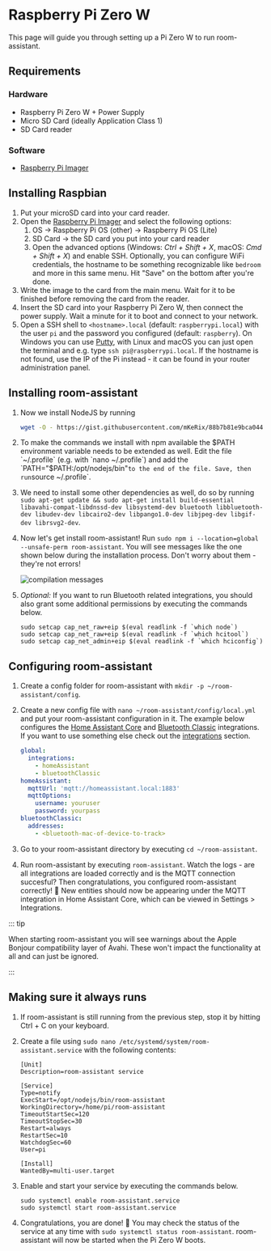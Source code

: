 # Raspberry Pi Zero W

This page will guide you through setting up a Pi Zero W to run room-assistant.

## Requirements

### Hardware

- Raspberry Pi Zero W + Power Supply
- Micro SD Card (ideally Application Class 1)
- SD Card reader

### Software

- [Raspberry Pi Imager](https://www.raspberrypi.org/software/)

## Installing Raspbian

1. Put your microSD card into your card reader.
2. Open the [Raspberry Pi Imager](https://www.raspberrypi.org/software/) and select the following options:
   1. OS -> Raspberry Pi OS (other) -> Raspberry Pi OS (Lite)
   2. SD Card -> the SD card you put into your card reader
   3. Open the advanced options (Windows: *Ctrl + Shift + X*, macOS: *Cmd + Shift + X*) and enable SSH. Optionally, you can configure WiFi credentials, the hostname to be something recognizable like `bedroom` and more in this same menu. Hit "Save" on the bottom after you're done.
3. Write the image to the card from the main menu. Wait for it to be finished before removing the card from the reader.
4. Insert the SD card into your Raspberry Pi Zero W, then connect the power supply. Wait a minute for it to boot and connect to your network.
5. Open a SSH shell to `<hostname>.local` (default: `raspberrypi.local`) with the user `pi` and the password you configured (default: `raspberry`). On Windows you can use [Putty](https://www.putty.org), with Linux and macOS you can just open the terminal and e.g. type `ssh pi@raspberrypi.local`. If the hostname is not found, use the IP of the Pi instead - it can be found in your router administration panel.

## Installing room-assistant

1. Now we install NodeJS by running

   ```bash
   wget -O - https://gist.githubusercontent.com/mKeRix/88b7b81e9bca044f74de1dc51696efb2/raw/799a20bca44cc61d8f8ae93878f2f28af8365a69/getNodeLTS.sh | bash
   ```

2. To make the commands we install with npm available the $PATH environment variable needs to be extended as well. Edit the file `~/.profile` (e.g. with `nano ~/.profile`) and add the `PATH="$PATH:/opt/nodejs/bin"` to the end of the file. Save, then run `source ~/.profile`.

3. We need to install some other dependencies as well, do so by running `sudo apt-get update && sudo apt-get install build-essential libavahi-compat-libdnssd-dev libsystemd-dev bluetooth libbluetooth-dev libudev-dev libcairo2-dev libpango1.0-dev libjpeg-dev libgif-dev librsvg2-dev`.

4. Now let's get install room-assistant! Run `sudo npm i --location=global --unsafe-perm room-assistant`. You will see messages like the one shown below during the installation process. Don't worry about them - they're not errors!

   ![compilation messages](./compilation-msgs.png)

5. *Optional:* If you want to run Bluetooth related integrations, you should also grant some additional permissions by executing the commands below.

   ```shell
   sudo setcap cap_net_raw+eip $(eval readlink -f `which node`)
   sudo setcap cap_net_raw+eip $(eval readlink -f `which hcitool`)
   sudo setcap cap_net_admin+eip $(eval readlink -f `which hciconfig`)
   ```

   

## Configuring room-assistant

1. Create a config folder for room-assistant with `mkdir -p ~/room-assistant/config`.

2. Create a new config file with `nano ~/room-assistant/config/local.yml` and put your room-assistant configuration in it. The example below configures the [Home Assistant Core](/integrations/home-assistant.md) and [Bluetooth Classic](/integrations/bluetooth-classic.md) integrations. If you want to use something else check out the [integrations](/integrations) section.

   ```yaml
   global:
     integrations:
       - homeAssistant
       - bluetoothClassic
   homeAssistant:
     mqttUrl: 'mqtt://homeassistant.local:1883'
     mqttOptions:
       username: youruser
       password: yourpass
   bluetoothClassic:
     addresses:
       - <bluetooth-mac-of-device-to-track>
   ```

3. Go to your room-assistant directory by executing `cd ~/room-assistant`.

4. Run room-assistant by executing `room-assistant`. Watch the logs - are all integrations are loaded correctly and is the MQTT connection succesful? Then congratulations, you configured room-assistant correctly! :tada: New entities should now be appearing under the MQTT integration in Home Assistant Core, which can be viewed in Settings > Integrations.

::: tip

When starting room-assistant you will see warnings about the Apple Bonjour compatibility layer of Avahi. These won't impact the functionality at all and can just be ignored.

:::

## Making sure it always runs

1. If room-assistant is still running from the previous step, stop it by hitting Ctrl + C on your keyboard.

2. Create a file using `sudo nano /etc/systemd/system/room-assistant.service` with the following contents:

   ```
   [Unit]
   Description=room-assistant service
   
   [Service]
   Type=notify
   ExecStart=/opt/nodejs/bin/room-assistant
   WorkingDirectory=/home/pi/room-assistant
   TimeoutStartSec=120
   TimeoutStopSec=30
   Restart=always
   RestartSec=10
   WatchdogSec=60
   User=pi
   
   [Install]
   WantedBy=multi-user.target
   ```

3. Enable and start your service by executing the commands below.

   ```shell
   sudo systemctl enable room-assistant.service
   sudo systemctl start room-assistant.service
   ```

4. Congratulations, you are done! :confetti_ball: You may check the status of the service at any time with `sudo systemctl status room-assistant`. room-assistant will now be started when the Pi Zero W boots.
